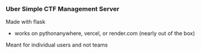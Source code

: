 ### Uber Simple CTF Management Server 

Made with flask 

- works on pythonanywhere, vercel, or render.com (nearly out of the box)

Meant for individual users and not teams
